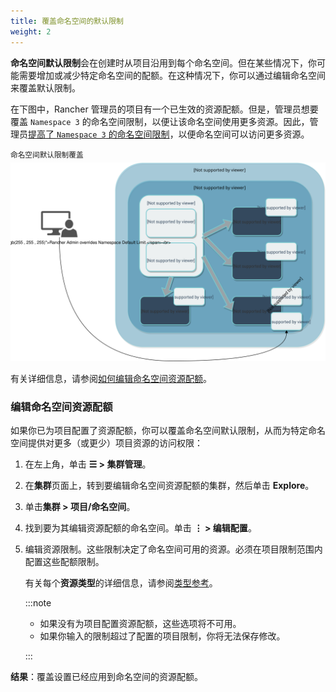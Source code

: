 ```yaml
---
title: 覆盖命名空间的默认限制
weight: 2
---
```


**命名空间默认限制**会在创建时从项目沿用到每个命名空间。但在某些情况下，你可能需要增加或减少特定命名空间的配额。在这种情况下，你可以通过编辑命名空间来覆盖默认限制。

在下图中，Rancher 管理员的项目有一个已生效的资源配额。但是，管理员想要覆盖 `Namespace 3` 的命名空间限制，以便让该命名空间使用更多资源。因此，管理员[提高了 `Namespace 3` 的命名空间限制](../../manage-clusters/projects-and-namespaces.md)，以便命名空间可以访问更多资源。

<sup>命名空间默认限制覆盖</sup>
![命名空间默认限制覆盖](/img/rancher-resource-quota-override.svg)

有关详细信息，请参阅[如何编辑命名空间资源配额](../../manage-clusters/projects-and-namespaces.md)。

### 编辑命名空间资源配额

如果你已为项目配置了资源配额，你可以覆盖命名空间默认限制，从而为特定命名空间提供对更多（或更少）项目资源的访问权限：

1. 在左上角，单击 **☰ > 集群管理**。
1. 在**集群**页面上，转到要编辑命名空间资源配额的集群，然后单击 **Explore**。
1. 单击**集群 > 项目/命名空间**。
1. 找到要为其编辑资源配额的命名空间。单击 **⋮ > 编辑配置**。
1. 编辑资源限制。这些限制决定了命名空间可用的资源。必须在项目限制范围内配置这些配额限制。

   有关每个**资源类型**的详细信息，请参阅[类型参考](resource-quota-types.md)。

   :::note

   - 如果没有为项目配置资源配额，这些选项将不可用。
   - 如果你输入的限制超过了配置的项目限制，你将无法保存修改。

   :::

**结果**：覆盖设置已经应用到命名空间的资源配额。
